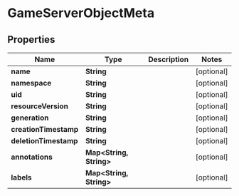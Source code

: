 
# GameServerObjectMeta

## Properties
Name | Type | Description | Notes
------------ | ------------- | ------------- | -------------
**name** | **String** |  |  [optional]
**namespace** | **String** |  |  [optional]
**uid** | **String** |  |  [optional]
**resourceVersion** | **String** |  |  [optional]
**generation** | **String** |  |  [optional]
**creationTimestamp** | **String** |  |  [optional]
**deletionTimestamp** | **String** |  |  [optional]
**annotations** | **Map&lt;String, String&gt;** |  |  [optional]
**labels** | **Map&lt;String, String&gt;** |  |  [optional]



